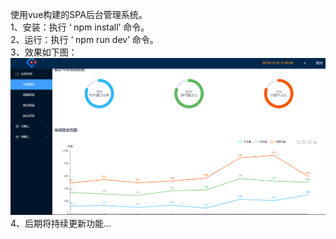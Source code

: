使用vue构建的SPA后台管理系统。  
1、安装：执行 ‘ npm install’ 命令。  
2、运行：执行 ‘ npm run dev’ 命令。  
3、效果如下图：     
![image](https://github.com/zjp2017/vue-admin/blob/master/vue-admin/images/vue-admin-project.PNG)       
4、后期将持续更新功能...  
